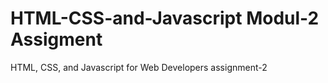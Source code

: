 # HTML-CSS-and-Javascript Modul-2 Assigment
HTML, CSS, and Javascript for Web Developers assignment-2
